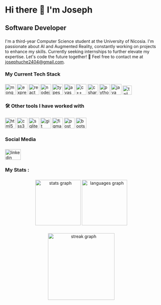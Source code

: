 <h1> Hi there 👋 I'm Joseph</h1>

###

<h2 align="left">Software Developer</h2>

###

<!--<div align="center">
  <img src="https://visitor-badge.laobi.icu/badge?page_id=josephuche1.josephuche1&"  />
</div>-->

###

<p align="left">
I'm a third-year Computer Science student at the University of Nicosia. I'm passionate about AI and Augmented Reality, constantly working on projects to enhance my skills. Currently seeking internships to further elevate my expertise. Let's code the future together! 🚀 Feel free to contact me at <a href="mailto:josephuche2404@gmail.com">josephuche2404@gmail.com</a>. </p>

###

<h3 align="left">My Current Tech Stack</h3>

###
 <div align="left">
   <a href="https://www.mongodb.com/"><img src="https://cdn.jsdelivr.net/gh/devicons/devicon/icons/mongodb/mongodb-plain-wordmark.svg" height="35" alt="mongodb logo"  /></a>
   <a href="https://expressjs.com/"><img src="https://raw.githubusercontent.com/danielcranney/readme-generator/main/public/icons/skills/express-colored-dark.svg" height="35" alt="expressjs logo"  /></a>
   <a href="https://react.dev/"><img src="https://cdn.jsdelivr.net/gh/devicons/devicon/icons/react/react-original.svg" height="35" alt="react logo"  /></a>
   <a href="https://nodejs.org/api/"><img src="https://cdn.jsdelivr.net/gh/devicons/devicon/icons/nodejs/nodejs-original.svg" height="35" alt="nodejs logo"  /></a>
   <a href="https://www.typescriptlang.org/">  <img src="https://cdn.jsdelivr.net/gh/devicons/devicon/icons/typescript/typescript-original.svg" height="35" alt="typescript logo"  /></a>
   <a href="https://developer.mozilla.org/en-US/docs/Web/JavaScript"><img src="https://cdn.jsdelivr.net/gh/devicons/devicon/icons/javascript/javascript-plain.svg" height="35" alt="javascript logo"  /></a>
   <a href="https://isocpp.org/get-started"><img src="https://cdn.jsdelivr.net/gh/devicons/devicon/icons/cplusplus/cplusplus-plain.svg" height="35" alt="c++ logo"  /></a>
   <a href="https://learn.microsoft.com/en-us/dotnet/csharp/"><img src="https://cdn.jsdelivr.net/gh/devicons/devicon/icons/csharp/csharp-plain.svg" height="35" alt="csharp logo"  /></a>
   <a href="https://www.python.org/downloads/"><img src="https://cdn.jsdelivr.net/gh/devicons/devicon/icons/python/python-original.svg" height="35" alt="python logo"  /></a>
   <a href="https://docs.oracle.com/javase/8/docs/api/"> <img src="https://cdn.jsdelivr.net/gh/devicons/devicon/icons/java/java-original.svg" height="35" alt="java logo"  /></a>
   <a href="https://tailwindcss.com/">  <img src="https://github.com/user-attachments/assets/51cd8efd-f42e-42d9-87a7-bacb9a19348d" height="30" alt="tailwindcss logo"  /></a>
 </div>

###

<h3 align="left">🛠 Other tools I have worked with</h3>

###

<div align="left">
  <a href="https://developer.mozilla.org/en-US/docs/Web/HTML"><img src="https://cdn.jsdelivr.net/gh/devicons/devicon/icons/html5/html5-plain-wordmark.svg" height="35" alt="html5 logo"  /></a>
  <a href="https://www.css3.com/"><img src="https://cdn.jsdelivr.net/gh/devicons/devicon/icons/css3/css3-plain-wordmark.svg" height="35" alt="css3 logo"  /></a>
  <a href="https://www.sqlite.org/docs.html"><img src="https://cdn.jsdelivr.net/gh/devicons/devicon/icons/sqlite/sqlite-original.svg" height="35" alt="sqlite logo"  /></a>
  <a href="https://git-scm.com/"><img src="https://cdn.jsdelivr.net/gh/devicons/devicon/icons/git/git-original.svg" height="35" alt="git logo"  /></a>
  <a href="https://www.figma.com/"><img src="https://cdn.jsdelivr.net/gh/devicons/devicon/icons/figma/figma-original.svg" height="35" alt="figma logo"  /></a>
  <a href="https://postman.com/"><img src="https://www.svgrepo.com/show/354202/postman-icon.svg" alt="postman logo" height="35"></a>
  <a href="https://getbootstrap.com/"><img src="https://cdn.jsdelivr.net/gh/devicons/devicon/icons/bootstrap/bootstrap-original.svg" height="35" alt="bootstrap logo"  /></a>
</div>

###

<h3 align="left">Social Media</h3>

###

<div align="left">
  <a href="https://www.linkedin.com/in/joseph-uche/" target="_blank">
    <img src="https://raw.githubusercontent.com/maurodesouza/profile-readme-generator/master/src/assets/icons/social/linkedin/default.svg" width="52" height="35" alt="linkedin logo"  />
  </a>
</div>

###

<h3 align="left">My Stats :</h3>

###

<div align="center">
  <img src="https://github-readme-stats.vercel.app/api?username=josephuche1&hide_title=false&hide_rank=false&show_icons=true&include_all_commits=true&count_private=true&disable_animations=false&theme=gotham&locale=en&hide_border=false&order=1&custom_title=Stats" height="150" alt="stats graph"  />
  <img src="https://github-readme-stats.vercel.app/api/top-langs?username=josephuche1&locale=en&hide_title=false&layout=compact&card_width=320&langs_count=6&theme=gotham&hide_border=false&order=2&custom_title=Languages" height="150" alt="languages graph"  />
</div>

###

<div align="center">
  <img src="https://streak-stats.demolab.com?user=josephuche1&locale=en&mode=daily&theme=gotham&hide_border=false&border_radius=5&order=3" height="220" alt="streak graph"  />
</div>

###


